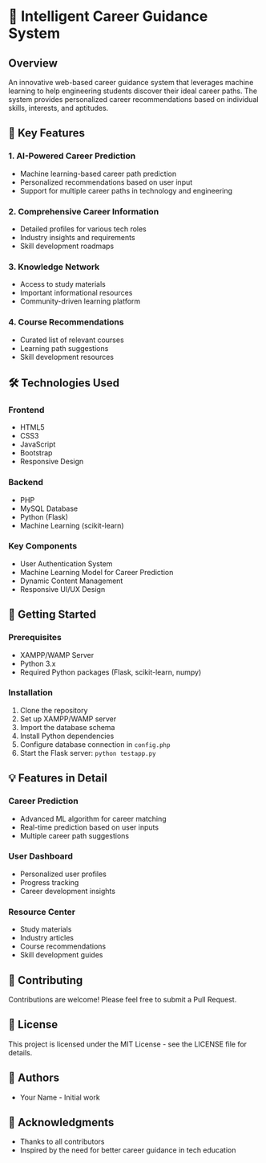 # 🎯 Intelligent Career Guidance System

## Overview
An innovative web-based career guidance system that leverages machine learning to help engineering students discover their ideal career paths. The system provides personalized career recommendations based on individual skills, interests, and aptitudes.

## 🌟 Key Features

### 1. AI-Powered Career Prediction
- Machine learning-based career path prediction
- Personalized recommendations based on user input
- Support for multiple career paths in technology and engineering

### 2. Comprehensive Career Information
- Detailed profiles for various tech roles
- Industry insights and requirements
- Skill development roadmaps

### 3. Knowledge Network
- Access to study materials
- Important informational resources
- Community-driven learning platform

### 4. Course Recommendations
- Curated list of relevant courses
- Learning path suggestions
- Skill development resources

## 🛠️ Technologies Used

### Frontend
- HTML5
- CSS3
- JavaScript
- Bootstrap
- Responsive Design

### Backend
- PHP
- MySQL Database
- Python (Flask)
- Machine Learning (scikit-learn)

### Key Components
- User Authentication System
- Machine Learning Model for Career Prediction
- Dynamic Content Management
- Responsive UI/UX Design

## 🚀 Getting Started

### Prerequisites
- XAMPP/WAMP Server
- Python 3.x
- Required Python packages (Flask, scikit-learn, numpy)

### Installation
1. Clone the repository
2. Set up XAMPP/WAMP server
3. Import the database schema
4. Install Python dependencies
5. Configure database connection in `config.php`
6. Start the Flask server: `python testapp.py`

## 💡 Features in Detail

### Career Prediction
- Advanced ML algorithm for career matching
- Real-time prediction based on user inputs
- Multiple career path suggestions

### User Dashboard
- Personalized user profiles
- Progress tracking
- Career development insights

### Resource Center
- Study materials
- Industry articles
- Course recommendations
- Skill development guides

## 🤝 Contributing
Contributions are welcome! Please feel free to submit a Pull Request.

## 📝 License
This project is licensed under the MIT License - see the LICENSE file for details.

## 👥 Authors
- Your Name - Initial work

## 🙏 Acknowledgments
- Thanks to all contributors
- Inspired by the need for better career guidance in tech education
